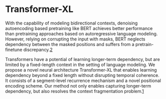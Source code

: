 

<!--
 * @version:
 * @Author:  StevenJokess https://github.com/StevenJokess
 * @Date: 2020-10-07 16:28:57
 * @LastEditors:  StevenJokess https://github.com/StevenJokess
 * @LastEditTime: 2020-10-07 19:12:53
 * @Description:
 * @TODO::
 * @Reference:
-->

# Transformer-XL

With the capability of modeling bidirectional contexts, denoising autoencoding based pretraining like BERT achieves better performance than pretraining approaches based on autoregressive language modeling. However, relying on corrupting the input with masks, BERT neglects dependency between the masked positions and suffers from a pretrain-finetune discrepancy.[2]

Transformers have a potential of learning longer-term dependency, but are limited by a fixed-length context in the setting of language modeling. We propose a novel neural architecture Transformer-XL that enables learning dependency beyond a fixed length without disrupting temporal coherence. It consists of a segment-level recurrence mechanism and a novel positional encoding scheme. Our method not only enables capturing longer-term dependency, but also resolves the context fragmentation problem.[1]

##


[1]: https://arxiv.org/abs/1901.02860
[2]: https://huggingface.co/transformers/model_doc/transformerxl.html
